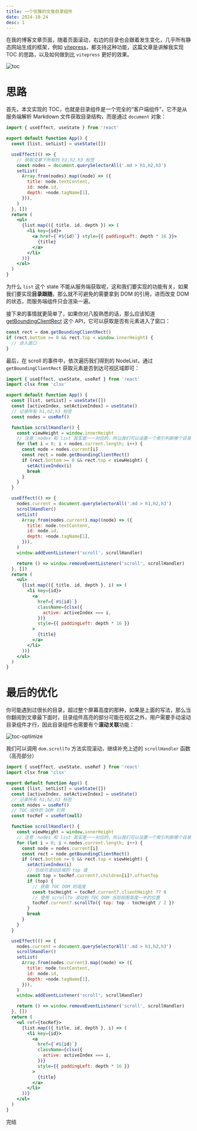 ```yaml
---
title: 一个优雅的文章目录组件
date: 2024-10-24
desc: 1
---
```


在我的博客文章页面，随着页面滚动，右边的目录也会跟着发生变化，几乎所有静态网站生成的框架，例如 [vitepress](https://github.com/vuejs/vitepress)，都支持这种功能，这篇文章是讲解我实现 TOC 的思路，以及如何做到比 `vitepress` 更好的效果。

![toc](/assets/images/toc.gif)

# 思路

首先，本文实现的 TOC，也就是目录组件是一个完全的“客户端组件”，它不是从服务端解析 Markdown 文件获取目录结构，而是通过 `document` 对象：

```jsx Playground
import { useEffect, useState } from 'react'

export default function App() {
  const [list, setList] = useState([])

  useEffect(() => {
    // 获取文章下所有的 h1,h2,h3 标签
    const nodes = document.querySelectorAll('.md > h1,h2,h3')
    setList(
      Array.from(nodes).map((node) => ({
        title: node.textContent,
        id: node.id,
        depth: +node.tagName[1],
      })),
    )
  }, [])
  return (
    <ul>
      {list.map(({ title, id, depth }) => (
        <li key={id}>
          <a href={`#${id}`} style={{ paddingLeft: depth * 16 }}>
            {title}
          </a>
        </li>
      ))}
    </ul>
  )
}
```

为什么 `list` 这个 state 不能从服务端获取呢，这和我们要实现的功能有关，如果我们要实现**目录跟随**，那么就不可避免的需要拿到 DOM 的引用，进而改变 DOM 的状态，而服务端组件只会渲染一遍。

接下来的事情就更简单了，如果你对八股熟悉的话，那么应该知道 [getBoundingClientRect](https://developer.mozilla.org/zh-CN/docs/Web/API/Element/getBoundingClientRect) 这个 API，它可以获取是否有元素进入了窗口：

```js
const rect = dom.getBoundingClientRect()
if (rect.bottom >= 0 && rect.top < window.innerHeight) {
  // 进入窗口
}
```

最后，在 scroll 的事件中，依次遍历我们得到的 NodeList，通过 `getBoundingClientRect` 获取元素是否到达可视区域即可：

```jsx
import { useEffect, useState, useRef } from 'react'
import clsx from 'clsx'

export default function App() {
  const [list, setList] = useState([])
  const [activeIndex, setActiveIndex] = useState()
  // 记录所有 h1,h2,h3 标签
  const nodes = useRef()

  function scrollHandler() {
    const viewHeight = window.innerHeight
    // 注意：nodes 和 list 其实是一一对应的，所以我们可以设置一个索引判断哪个目录高亮了
    for (let i = 0; i < nodes.current.length; i++) {
      const node = nodes.current[i]
      const rect = node.getBoundingClientRect()
      if (rect.bottom >= 0 && rect.top < viewHeight) {
        setActiveIndex(i)
        break
      }
    }
  }

  useEffect(() => {
    nodes.current = document.querySelectorAll('.md > h1,h2,h3')
    scrollHandler()
    setList(
      Array.from(nodes.current).map((node) => ({
        title: node.textContent,
        id: node.id,
        depth: +node.tagName[1],
      })),
    )
    window.addEventListener('scroll', scrollHandler)

    return () => window.removeEventListener('scroll', scrollHandler)
  }, [])
  return (
    <ul>
      {list.map(({ title, id, depth }, i) => (
        <li key={id}>
          <a
            href={`#${id}`}
            className={clsx({
              active: activeIndex === i,
            })}
            style={{ paddingLeft: depth * 16 }}
          >
            {title}
          </a>
        </li>
      ))}
    </ul>
  )
}
```

# 最后的优化

你可能遇到过很长的目录，超过整个屏幕高度的那种，如果是上面的写法，那么当你翻阅到文章最下面时，目录组件高亮的部分可能在视区之外，用户需要手动滚动目录组件才行，因此目录组件也需要有个**滚动关联**功能：

![toc-optimize](/assets/images/toc-optimize.gif)

我们可以调用 `dom.scrollTo` 方法实现滚动，继续补充上述的 `scrollHandler` 函数（高亮部分）

```jsx {9-10,21-27,48} showLineNumbers
import { useEffect, useState, useRef } from 'react'
import clsx from 'clsx'

export default function App() {
  const [list, setList] = useState([])
  const [activeIndex, setActiveIndex] = useState()
  // 记录所有 h1,h2,h3 标签
  const nodes = useRef()
  // TOC 组件的 DOM 引用
  const tocRef = useRef(null)

  function scrollHandler() {
    const viewHeight = window.innerHeight
    // 注意：nodes 和 list 其实是一一对应的，所以我们可以设置一个索引判断哪个目录高亮了
    for (let i = 0; i < nodes.current.length; i++) {
      const node = nodes.current[i]
      const rect = node.getBoundingClientRect()
      if (rect.bottom >= 0 && rect.top < viewHeight) {
        setActiveIndex(i)
        // 包括可滚动区域的 top 值
        const top = tocRef.current?.children[i]?.offsetTop
        if (top) {
          // 获取 TOC DOM 的高度
          const tocHeight = tocRef.current?.clientHeight ?? 0
          // 使用 scrollTo 滚动到 TOC DOM 当前视图高度一半的位置
          tocRef.current?.scrollTo({ top: top - tocHeight / 2 })
        }
        break
      }
    }
  }

  useEffect(() => {
    nodes.current = document.querySelectorAll('.md > h1,h2,h3')
    scrollHandler()
    setList(
      Array.from(nodes.current).map((node) => ({
        title: node.textContent,
        id: node.id,
        depth: +node.tagName[1],
      })),
    )
    window.addEventListener('scroll', scrollHandler)

    return () => window.removeEventListener('scroll', scrollHandler)
  }, [])
  return (
    <ul ref={tocRef}>
      {list.map(({ title, id, depth }, i) => (
        <li key={id}>
          <a
            href={`#${id}`}
            className={clsx({
              active: activeIndex === i,
            })}
            style={{ paddingLeft: depth * 16 }}
          >
            {title}
          </a>
        </li>
      ))}
    </ul>
  )
}
```

完结
